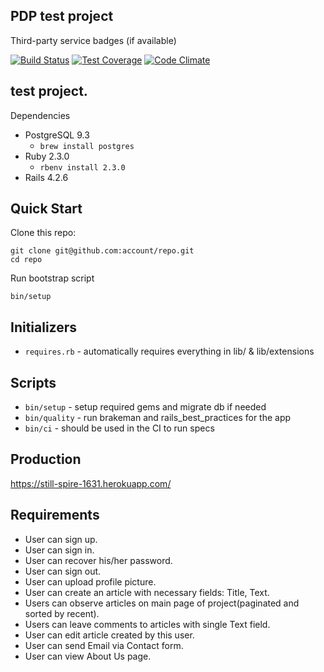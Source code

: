 PDP test project
-

Third-party service badges (if available)

[![Build Status](https://semaphoreci.com/api/v1/MarselShiriyazdanov/pdp-test-project/branches/master/badge.svg)](https://semaphoreci.com/MarselShiriyazdanov/pdp-test-project)
[![Test Coverage](https://codeclimate.com/repos/5499a62c69568048ce005b09/badges/fd447e3575ba73aefc1a/coverage.svg)](https://codeclimate.com/repos/5499a62c69568048ce005b09/feed)
[![Code Climate](https://codeclimate.com/repos/5499a62c69568048ce005b09/badges/fd447e3575ba73aefc1a/gpa.svg)](https://codeclimate.com/repos/5499a62c69568048ce005b09/feed)

test project.
-

Dependencies

- PostgreSQL 9.3
  - `brew install postgres`
- Ruby 2.3.0
  - `rbenv install 2.3.0`
- Rails 4.2.6

Quick Start
-

Clone this repo:

```
git clone git@github.com:account/repo.git
cd repo
```

Run bootstrap script

```
bin/setup
```

Initializers
-

* `requires.rb` - automatically requires everything in lib/ & lib/extensions

Scripts
-

* `bin/setup` - setup required gems and migrate db if needed
* `bin/quality` - run brakeman and rails_best_practices for the app
* `bin/ci` - should be used in the CI to run specs

Production
-
https://still-spire-1631.herokuapp.com/

Requirements
-
  -  User can sign up.
  -  User can sign in.
  -  User can recover his/her password.
  -  User can sign out.
  -  User can upload profile picture.
  -  User can create an article with necessary fields: Title, Text.
  -  Users can observe articles on main page of project(paginated and sorted by recent).
  -  Users can leave comments to articles with single Text field.
  -  User can edit article created by this user.
  -  User can send Email via Contact form.
  -  User can view About Us page.

